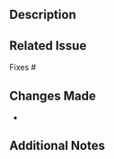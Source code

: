 ## Description
<!-- Briefly describe your changes -->

## Related Issue
<!-- Link to the issue this PR addresses (if any) -->
Fixes #  

## Changes Made
-  

## Additional Notes
<!-- Anything reviewers should know -->
